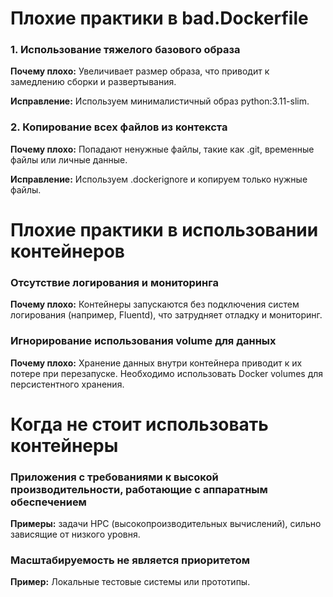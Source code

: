 # Плохие практики в bad.Dockerfile

### 1. Использование тяжелого базового образа
**Почему плохо:** Увеличивает размер образа, что приводит к замедлению сборки и развертывания.

**Исправление:** Используем минималистичный образ python:3.11-slim.

### 2. Копирование всех файлов из контекста  
**Почему плохо:** Попадают ненужные файлы, такие как .git, временные файлы или личные данные.

**Исправление:** Используем .dockerignore и копируем только нужные файлы.


# Плохие практики в использовании контейнеров

### Отсутствие логирования и мониторинга
**Почему плохо:** Контейнеры запускаются без подключения систем логирования (например, Fluentd), что затрудняет отладку и мониторинг.

### Игнорирование использования volume для данных
**Почему плохо:** Хранение данных внутри контейнера приводит к их потере при перезапуске. Необходимо использовать Docker volumes для персистентного хранения.


# Когда не стоит использовать контейнеры

### Приложения с требованиями к высокой производительности, работающие с аппаратным обеспечением
**Примеры:** задачи HPC (высокопроизводительных вычислений), сильно зависящие от низкого уровня.

### Масштабируемость не является приоритетом
**Пример:** Локальные тестовые системы или прототипы.


